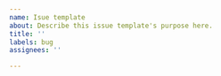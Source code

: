 ```yaml
---
name: Isue template
about: Describe this issue template's purpose here.
title: ''
labels: bug
assignees: ''

---
```




